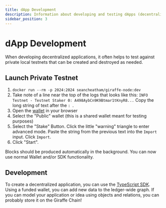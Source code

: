```yaml
---
title: dApp Development
description: Information about developing and testing dApps (decentralized applications).
sidebar_position: 3
---
```


# dApp Development
When developing decentralized applications, it often helps to test against private local testnets that can be created and destroyed as needed.

## Launch Private Testnet
1. `docker run --rm -p 2024:2024 seancheatham/giraffe-node:dev`
1. Take note of a line near the top of the logs that looks like this: `INFO  Testnet - Testnet Staker 0: A498AybCn9K9Btmar1tKnyR8...`
  Copy the long string of text after the `: `.
1. Open the [wallet](http://localhost:2024) in your browser
1. Select the "Public" wallet (this is a shared wallet meant for testing purposes)
1. Select the "Stake" Button. Click the little "warning" triangle to enter advanced mode. Paste the string from the previous text into the `Import` input. Click `Import`.
1. Click "Start".

Blocks should be produced automatically in the background. You can now use normal Wallet and/or SDK functionality.

## Development
To create a decentralized application, you can use the [TypeScript SDK](./sdk). Using a funded wallet, you can add new data to the ledger-wide graph. If you can model your application or idea using objects and relations, you can probably store it on the Giraffe Chain!
